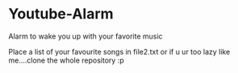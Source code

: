 # Youtube-Alarm
Alarm to wake you up  with your favorite music


Place a list of your favourite songs in file2.txt or if u ur too lazy like me....clone  the  whole repository  :p
